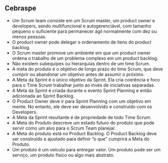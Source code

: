 ## Cebraspe
- Um Scrum team consiste em um Scrum master, um product owner e developers, sendo multifuncional e autogerenciável, com tamanho pequeno o suficiente para permanecer ágil normalmente com dez ou menos pessoas.
- O product owner pode delegar o ordenamento de itens do product backlog.
- O Scrum master promove um ambiente em que um product owner ordena o trabalho de um problema complexo em um product backlog.
- Não existem subequipes ou hierarquias dentro de um time Scrum.
- A meta do produto é o objetivo de longo prazo do time Scrum, que deve cumprir ou abandonar um objetivo antes de assumir o próximo.
- A Meta da Sprint é o único objetivo da Sprint. Ela cria coerência e foco para o Time Scrum trabalhar junto ao invés de iniciativas separadas.
- A Meta da Sprint é criada durante o evento Sprint Planning e então adicionada ao Sprint Backlog. 
- O Product Owner deve ir para Sprint Planning com um objetivo em mente. No entanto, ele deve ser desenvolvido e construído com os Developers. 
- A Meta da Sprint resultante é de propriedade de todo Time Scrum.
- A Meta do Produto descreve um estado futuro do produto que pode servir como um alvo para o Scrum Team planejar. 
- A Meta do produto está no Product Backlog. O Product Backlog deve ser construído e ajustado para definir “o que” cumprirá a Meta do Produto.
- Um produto é um veículo para entregar valor. Um produto pode ser um serviço, um produto físico ou algo mais abstrato.
